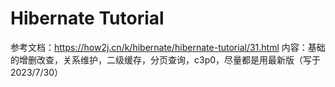 # Hibernate Tutorial
参考文档：https://how2j.cn/k/hibernate/hibernate-tutorial/31.html
内容：基础的增删改查，关系维护，二级缓存，分页查询，c3p0，尽量都是用最新版（写于2023/7/30）